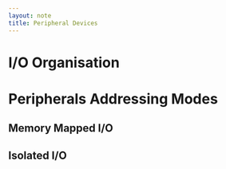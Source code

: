 ```yaml
---
layout: note
title: Peripheral Devices
---
```


# I/O Organisation

# Peripherals Addressing Modes

## Memory Mapped I/O

## Isolated I/O
